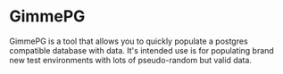 # GimmePG
GimmePG is a tool that allows you to quickly populate a postgres compatible database with data. It's intended use is for populating brand new test environments with lots of pseudo-random but valid data.
